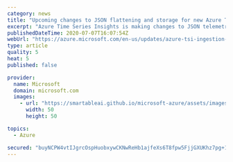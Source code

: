 ```yaml
---
category: news
title: "Upcoming changes to JSON flattening and storage for new Azure Time Series Insights deployments"
excerpt: "Azure Time Series Insights is making changes to JSON telemetry data flattening and storage. These changes will go into effect 10 July 2020 for new deployments only."
publishedDateTime: 2020-07-07T16:07:54Z
webUrl: "https://azure.microsoft.com/en-us/updates/azure-tsi-ingestion-rule-changes/"
type: article
quality: 5
heat: 5
published: false

provider:
  name: Microsoft
  domain: microsoft.com
  images:
    - url: "https://smartableai.github.io/microsoft-azure/assets/images/organizations/microsoft.com-50x50.jpg"
      width: 50
      height: 50

topics:
  - Azure

secured: "buyNCPW4vtIJgrcOspHuobxywCKNwReHb1ajfeXs6T8fpw5FjjGXUKhz7pg+14Ph07raij+s//069Ht0gngS/USMWpaWMMvSmfL4sNVU6aax8g0ub+XI8lT9wCOcBPFfiell6ZLFlcBDBoqPKv/GVr85sFIhaoq1at58fOOWiX7mp4U9j8aGeG4X98GKBh69gzSTOU0wleb5K5qDXt+St/neNJ+nVaDuck7MaYQCE4H9P9Hjm5FsgW/E0rphvfraeFUCEovr89JXeBT8RBd3etPqEivPKZOmcb1IdMx+ReZzSJZnMvB82ZQOmjP+cHws8dQ7FCgn+1siWne78VIfIw==;/tUB0DdbHtGbBjwkKyqQjg=="
---
```


